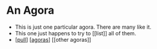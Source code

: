 # An Agora

- This is just one particular agora. There are many like it.
- This one just happens to try to [[list]] all of them.
- [[pull]] [[agoras]] [[other agoras]]


[//begin]: # "Autogenerated link references for markdown compatibility"
[pull]: pull "Pull"
[agoras]: agoras "Agoras"
[//end]: # "Autogenerated link references"